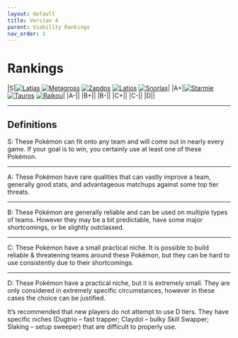 ```yaml
---
layout: default
title: Version 4
parent: Viability Rankings
nav_order: 1
---
```


# Rankings

|S|[![Latias]](https://bulbapedia.bulbagarden.net/wiki/Latias_(Pok%C3%A9mon)) [![Metagross]](https://bulbapedia.bulbagarden.net/wiki/Metagross_(Pok%C3%A9mon)) [![Zapdos]](https://bulbapedia.bulbagarden.net/wiki/Zapdos_(Pok%C3%A9mon)) [![Latios]](https://bulbapedia.bulbagarden.net/wiki/Latios_(Pok%C3%A9mon)) [![Snorlax]](https://bulbapedia.bulbagarden.net/wiki/Snorlax_(Pok%C3%A9mon))|
|A+|[![Starmie]](https://bulbapedia.bulbagarden.net/wiki/Starmie_(Pok%C3%A9mon)) [![Tauros]](https://bulbapedia.bulbagarden.net/wiki/Tauros_(Pok%C3%A9mon)) [![Raikou]](https://bulbapedia.bulbagarden.net/wiki/Raikou_(Pok%C3%A9mon))|
|A-||
|B+||
|B-||
|C+||
|C-||
|D||

---

## Definitions

S: These Pokémon can fit onto any team and will come out in nearly every game. If your goal is to win, you certainly use at least one of these Pokémon.

---

A: These Pokémon have rare qualities that can vastly improve a team, generally good stats, and advantageous matchups against some top tier threats.

---

B: These Pokémon are generally reliable and can be used on multiple types of teams. However they may be a bit predictable, have some major shortcomings, or be slightly outclassed.

---

C: These Pokémon have a small practical niche. It is possible to build reliable & threatening teams around these Pokémon, but they can be hard to use consistently due to their shortcomings.

---

D: These Pokémon have a practical niche, but it is extremely small. They are only considered in extremely specific circumstances, however in these cases the choice can be justified.

It’s recommended that new players do not attempt to use D tiers. They have specific niches (Dugtrio – fast trapper; Claydol – bulky Skill Swapper; Slaking – setup sweeper) that are difficult to properly use.

[Latias]: https://archives.bulbagarden.net/media/upload/a/af/Box_XD_380.png
[Metagross]: https://archives.bulbagarden.net/media/upload/e/ec/Box_XD_376.png
[Zapdos]: https://archives.bulbagarden.net/media/upload/1/14/Box_XD_145.png
[Latios]: https://archives.bulbagarden.net/media/upload/e/e3/Box_XD_381.png
[Snorlax]: https://archives.bulbagarden.net/media/upload/a/a8/Box_XD_143.png

[Starmie]: https://archives.bulbagarden.net/media/upload/7/74/Box_XD_121.png
[Tauros]: https://archives.bulbagarden.net/media/upload/e/e0/Box_XD_128.png
[Raikou]: https://archives.bulbagarden.net/media/upload/2/2a/Box_XD_243.png